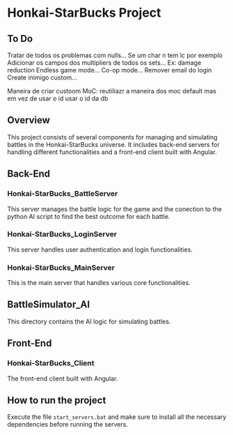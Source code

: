 # Honkai-StarBucks Project

## To Do

Tratar de todos os problemas com nulls... Se um char n tem lc por exemplo
Adicionar os campos dos multipliers de todos os sets... Ex: damage reduction
Endless game mode...
Co-op mode...
Remover email do login
Create inimigo custom...

Maneira de criar custoom MoC: reutiliazr a maneira dos moc default mas em vez de usar o id usar o id da db

## Overview

This project consists of several components for managing and simulating battles in the Honkai-StarBucks universe. It includes back-end servers for handling different functionalities and a front-end client built with Angular.

## Back-End

### Honkai-StarBucks_BattleServer

This server manages the battle logic for the game and the conection to the python AI script to find the best outcome for each battle.

### Honkai-StarBucks_LoginServer

This server handles user authentication and login functionalities.

### Honkai-StarBucks_MainServer

This is the main server that handles various core functionalities.

## BattleSimulator_AI

This directory contains the AI logic for simulating battles.

## Front-End

### Honkai-StarBucks_Client

The front-end client built with Angular.

## How to run the project

Execute the file `start_servers.bat` and make sure to install all the necessary dependencies before running the servers.